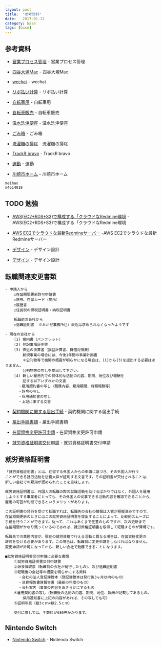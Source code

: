 ```yaml
---
layout: post
title:  "参考資料"
date:   2017-01-12
category: base
tags: [base]
---
```


## 参考資料

- [営業プロセス管理](https://www.ricksoft.jp/solution/template/sales.html) - 営業プロセス管理


- [四谷大塚Mac](http://ameblo.jp/macgyverisms/entry-12122007214.html) - 四谷大塚Mac


- [wechat](https://wximg.qq.com/wxp/moment/NkLiIrvhb/html/?from=singlemessage) - wechat

- [リボ払い計算](http://cards.hateblo.jp/entry/revo-kinri-takakunai/) - リボ払い計算

- [自転車用](http://www.rakuten.ne.jp/gold/kurohige/mame/arekore/valve/futu.htm) - 自転車用

- [自転車販売](http://store.brotures.com/) - 自転車販売
  
- [温水洗浄便座](http://www.yodobashi.com/TOTO-%E3%83%88%E3%83%BC%E3%83%88%E3%83%BC-TCF4711-SS4-%E6%B8%A9%E6%B0%B4%E6%B4%97%E6%B5%84%E4%BE%BF%E5%BA%A7-%E3%82%A6%E3%82%A9%E3%82%B7%E3%83%A5%E3%83%AC%E3%83%83%E3%83%88-apricot%EF%BC%88%E3%82%A2%E3%83%97%E3%83%AA%E3%82%B3%E3%83%83%E3%83%88%EF%BC%89-F1-%E7%9E%AC%E9%96%93%E5%BC%8F-%E3%83%8F%E3%83%BC%E3%83%99%E3%82%B9%E3%83%88%E3%83%96%E3%83%A9%E3%82%A6%E3%83%B3/pd/100000001002587903/) - 温水洗浄便座

- [ごみ箱](http://item.rakuten.co.jp/seikatsuzacca/93779-01/) - ごみ箱

- [洗濯機の掃除](https://kakakumag.com/seikatsu-kaden/?id=9565) - 洗濯機の掃除

- [TrackR bravo](https://buy.thetrackr.com/jp/gu/atlas/01/) - TrackR bravo

- [運動](http://www.vivagroup.co.jp/sports/price.htm) - 運動

- [川崎市ホーム](http://www.vivagroup.co.jp/sports/price.htm) - 川崎市ホーム

~~~  
meihao   
m4614919   
~~~
## TODO 勉強

- [AWS(EC2+RDS+S3)で構成する「クラウドなRedmine環境](http://a1-style.net/amazon-web-service/redmine-ec2-rds-s3/) - AWS(EC2+RDS+S3)で構成する「クラウドなRedmine環境

- [AWS EC2でクラウドな最新Redmineサーバー](http://a1-style.net/amazon-web-service/bitnami-redmine-install/) -AWS EC2でクラウドな最新Redmineサーバー



- [デザイン](http://ppt.design4u.jp/iconsweets2-powerpoint-version/) - デザイン設計


- [デザイン](https://www.taiyo-st.co.jp/company-profile/outline/) - デザイン設計



## 転職関連変更書類

    - 申請人から
        ○在留期間更新許可申請書
        ○旅券、在留カード（提示）
        ○履歴書
        ○住民税の課税証明書・納税証明書
        
        転職前の会社から
        ○退職証明書  ※おかだ事務所注）最近は求められなくなったようです
        
    - 現在の会社から
        (1) 案内書（パンフレット）
        (2) 登記事項証明書
        (3) 直近の決算書（損益計算書、貸借対照表）
            新規事業の場合には、今後1年間の事業計画書
            ＊公刊物等で機関の概要が明らかになる場合は、(1)から(3)を提出する必要はありません。
            公刊物等の写しを提出して下さい。
        (4) 新しい雇用先での具体的な活動の内容、期間、地位及び報酬を
            証する以下いずれかの文書
          ・雇用契約書の写し（職務内容、雇用期間、月額報酬等）
          ・辞令の写し
          ・採用通知書の写し
          ・上記に準ずる文書


- [契約機関に関する届出手続](http://www.immi-moj.go.jp/tetuduki/zairyukanri/shozokunikansuru.html) - 契約機関に関する届出手続

- [届出手続書類](http://www.moj.go.jp/nyuukokukanri/kouhou/nyuukokukanri10_00015.html) - 届出手続書類

- [在留資格変更許可申請](http://www.moj.go.jp/ONLINE/IMMIGRATION/16-2.html) - 在留資格変更許可申請

- [就労資格証明書交付申請](http://www.moj.go.jp/ONLINE/IMMIGRATION/16-9.html) - 就労資格証明書交付申請


## 就労資格証明書

    「就労資格証明書」とは、在留する外国人からの申請に基づき、その外国人が行う
    ことができる就労活動を法務大臣が証明する文書です。その証明書が交付されることは、
    新しい会社での雇用が認められたことを意味します。

    就労資格証明書は、外国人の転職の際の就職活動を助けるばかりではなく、外国人を雇用
    しようとする事業者にとっても、その外国人の従事できる活動内容を確認できることから、
    雇用の可否が判断できるというメリットがあります。 
         
    この証明書の発行を受けて転職すれば、転職先の会社の情報は入管が把握済みですので、
    在留期間更新のときにはこの就労資格証明書を提出することによって、比較的スムーズに
    手続を行うことができます。従って、これはあくまで任意のものですが、次の更新まで
    在留期間がかなり残っているのであれば、就労資格証明書を取得して転職するのが賢明です。

    転職先での業務内容が、現在の就労資格で行える活動と異なる場合は、在留資格変更の
    許可を受ける必要があります。この場合は、転職前に変更申請をしなければなりません。
    変更申請が許可になってから、新しい会社で勤務できることになります。

    ■就労資格証明書交付申請に必要な書類
        ①就労資格証明書交付申請書
        ②源泉徴収票（転職前の会社が発行したもの）、及び退職証明書
        ③転職後の会社等の概要を明らかにする資料
          ・会社の法人登記簿謄本（登記簿謄本は発行後3ヶ月以内のもの）
          ・決算報告書算報告書（最新の年度のもの）
          ・会社案内（事業の内容をあきらかにするもの
        ④雇用契約書の写し（転職後の活動の内容、期間、地位、報酬が記載してあるもの。
            採用通知書に上記の内容があれば、その写しでも可）
        ⑤証明写真（縦3ｃｍ×横2.5ｃｍ）
        
        交付に際しては、手数料が680円かかります。


## Nintendo Switch
        
- [Nintendo Switch](https://store.nintendo.co.jp/category/NINTENDOSWITCH/HAC_S_KAYAA.html) - Nintendo Switch      
        
       